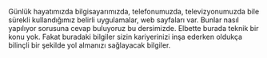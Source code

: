 Günlük hayatımızda bilgisayarımızda, telefonumuzda, televizyonumuzda bile sürekli kullandığımız belirli uygulamalar, web sayfaları var. Bunlar nasıl yapılıyor sorusuna cevap buluyoruz bu dersimizde. Elbette burada teknik bir konu yok. Fakat buradaki bilgiler sizin kariyerinizi inşa ederken oldukça bilinçli bir şekilde yol almanızı sağlayacak bilgiler.

